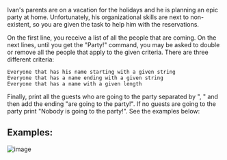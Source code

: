 Ivan's parents are on a vacation for the holidays and he is planning an epic party at home. Unfortunately, his organizational skills are next to non-existent, so you are given the task to help him with the reservations.

On the first line, you receive a list of all the people that are coming. On the next lines, until you get the "Party!" command, you may be asked to double or remove all the people that apply to the given criteria. There are three different criteria: 

	Everyone that has his name starting with a given string
	Everyone that has a name ending with a given string
	Everyone that has a name with a given length

Finally, print all the guests who are going to the party separated by ", " and then add the ending "are going to the party!". If no guests are going to the party print "Nobody is going to the party!". See the examples below:

## Examples:

![image](https://user-images.githubusercontent.com/45227327/215847849-ab115261-e4bd-4ca7-b017-5b014888df0b.png)
